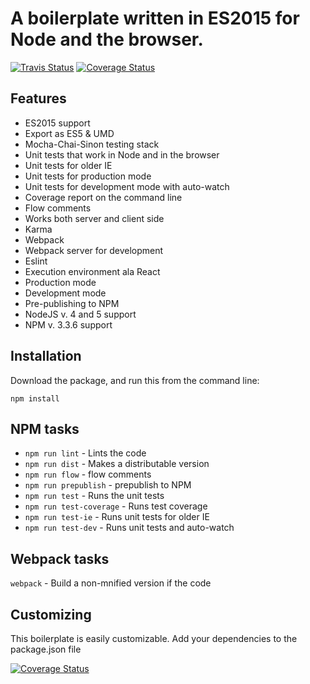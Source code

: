 # A boilerplate written in ES2015 for Node and the browser.

[![Travis Status][trav_img]][trav_site]
[![Coverage Status](https://coveralls.io/repos/Kflash/trolly/badge.svg?branch=master&service=github)](https://coveralls.io/github/Kflash/trolly?branch=master)
## Features

* ES2015 support
* Export as ES5 & UMD
* Mocha-Chai-Sinon testing stack
* Unit tests that work in Node and in the browser
* Unit tests for older IE
* Unit tests for production mode
* Unit tests for development mode with auto-watch
* Coverage report on the command line
* Flow comments
* Works both server and client side
* Karma
* Webpack
* Webpack server for development
* Eslint
* Execution environment ala React
* Production mode
* Development mode
* Pre-publishing to NPM
* NodeJS v. 4 and 5 support
* NPM v. 3.3.6 support

## Installation

Download the package, and run this from the command line:

```
npm install 
```

## NPM tasks

* `npm run lint` - Lints the code
* `npm run dist` - Makes a distributable version
* `npm run flow` - flow comments
* `npm run prepublish` - prepublish to NPM
* `npm run test` - Runs the unit tests
* `npm run test-coverage` - Runs test coverage
* `npm run test-ie` - Runs unit tests for older IE
* `npm run test-dev` - Runs unit tests and auto-watch

## Webpack tasks

`webpack` - Build a non-mnified version if the code

## Customizing

This boilerplate is easily customizable. Add your dependencies to the package.json file

[![Coverage Status](https://coveralls.io/repos/Kflash/trolly/badge.svg?branch=master&service=github)](https://coveralls.io/github/Kflash/trolly?branch=master)

[trav_img]: https://api.travis-ci.org/Kflash/trolly.svg
[trav_site]: https://travis-ci.org/Kflash/trolly.svg?branch=master

